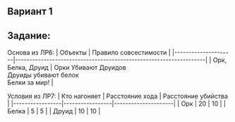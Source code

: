 ## Вариант 1
## Задание:
Основа из ЛР6:
|       Объекты       |                      Правило совсестимости                        | 
|---------------------|-------------------------------------------------------------------|
|  Орк, Белка, Друид  | Орки Убивают Друидов <br> Друиды убивают белок <br> Белки за мир! |

Условия из ЛР7:
|   Кто нагоняет  | Расстояние хода | Расстояние убийства |
|-----------------|-----------------|---------------------|
|        Орк      |        20       |           10        |
|      Белка      |         5       |            5        |
|      Друид      |        10       |           10        |